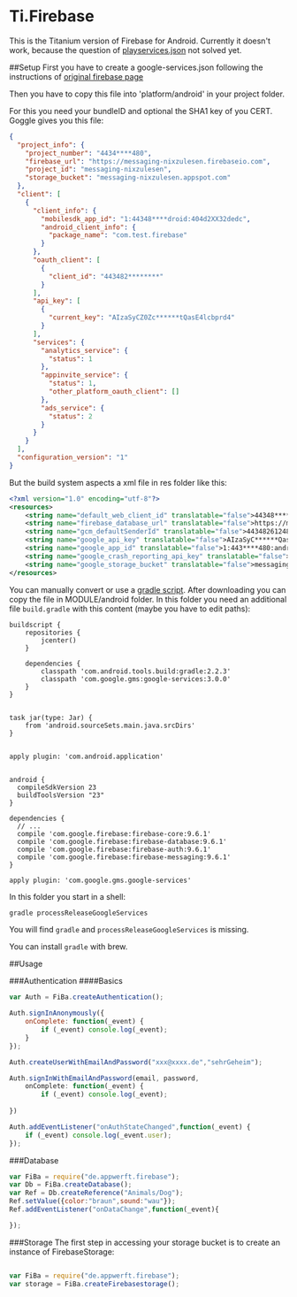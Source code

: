 Ti.Firebase
===========

This is the Titanium version of Firebase for Android. Currently it doesn't work, because the question of [playservices.json](https://developers.google.com/android/guides/google-services-plugin)
 not solved yet.

##Setup
First you have to create a google-services.json following the instructions of [original firebase page](https://firebase.google.com/docs/android/setup)

Then you have to copy this file into 'platform/android' in your project folder.

For this you need your bundleID and optional the SHA1 key of you CERT.
Goggle gives you this file:
```json
{
  "project_info": {
    "project_number": "4434****480",
    "firebase_url": "https://messaging-nixzulesen.firebaseio.com",
    "project_id": "messaging-nixzulesen",
    "storage_bucket": "messaging-nixzulesen.appspot.com"
  },
  "client": [
    {
      "client_info": {
        "mobilesdk_app_id": "1:44348****droid:404d2XX32dedc",
        "android_client_info": {
          "package_name": "com.test.firebase"
        }
      },
      "oauth_client": [
        {
          "client_id": "443482********"
        }
      ],
      "api_key": [
        {
          "current_key": "AIzaSyCZ0Zc******tQasE4lcbprd4"
        }
      ],
      "services": {
        "analytics_service": {
          "status": 1
        },
        "appinvite_service": {
          "status": 1,
          "other_platform_oauth_client": []
        },
        "ads_service": {
          "status": 2
        }
      }
    }
  ],
  "configuration_version": "1"
}
```
But the build system aspects a xml file in res folder like this:
```xml
<?xml version="1.0" encoding="utf-8"?>
<resources>
    <string name="default_web_client_id" translatable="false">44348****ifdng4gfjujdj80u2tqffqvtvieqac.apps.googleusercontent.com</string>
    <string name="firebase_database_url" translatable="false">https://messaging-nixzulesen.firebaseio.com</string>
    <string name="gcm_defaultSenderId" translatable="false">443482612480</string>
    <string name="google_api_key" translatable="false">AIzaSyC******QasE4lcbprd4</string>
    <string name="google_app_id" translatable="false">1:443****480:android:404d21998632dedc</string>
    <string name="google_crash_reporting_api_key" translatable="false">AIzaSy****tQasE4lcbprd4</string>
    <string name="google_storage_bucket" translatable="false">messaging-nixzulesen.appspot.com</string>
</resources>
```
You can manually convert or use a [gradle script](https://developers.google.com/android/guides/google-services-plugin).
After downloading you can copy the file in MODULE/android folder. 
In this folder you need an additional file `build.gradle` with this content (maybe you have to edit paths):
```
buildscript {
    repositories {
        jcenter()
    }

    dependencies {	
        classpath 'com.android.tools.build:gradle:2.2.3'
        classpath 'com.google.gms:google-services:3.0.0'
    }
}


task jar(type: Jar) {
    from 'android.sourceSets.main.java.srcDirs'
}


apply plugin: 'com.android.application'


android {
  compileSdkVersion 23
  buildToolsVersion "23"
}

dependencies {
  // ...
  compile 'com.google.firebase:firebase-core:9.6.1'
  compile 'com.google.firebase:firebase-database:9.6.1'
  compile 'com.google.firebase:firebase-auth:9.6.1'
  compile 'com.google.firebase:firebase-messaging:9.6.1'
}

apply plugin: 'com.google.gms.google-services'
```


In this folder you start in a shell:
```bash
gradle processReleaseGoogleServices
```
You will find `gradle` and `processReleaseGoogleServices` is missing.

You can install `gradle` with brew.

##Usage

###Authentication
####Basics

```javascript
var Auth = FiBa.createAuthentication();

Auth.signInAnonymously({
	onComplete: function(_event) {
		if (_event) console.log(_event);
	}
});

Auth.createUserWithEmailAndPassword("xxx@xxxx.de","sehrGeheim");

Auth.signInWithEmailAndPassword(email, password,
	onComplete: function(_event) {
 		if (_event) console.log(_event);
		
})

Auth.addEventListener("onAuthStateChanged",function(_event) {
	if (_event) console.log(_event.user);
});
```

###Database
```javascript
var FiBa = require("de.appwerft.firebase");
var Db = FiBa.createDatabase();
var Ref = Db.createReference("Animals/Dog");
Ref.setValue({color:"braun",sound:"wau"});
Ref.addEventListener("onDataChange",function(_event){

});

``` 

###Storage
The first step in accessing your storage bucket is to create an instance of FirebaseStorage:
```javascript

var FiBa = require("de.appwerft.firebase");
var storage = FiBa.createFirebasestorage();
``` 